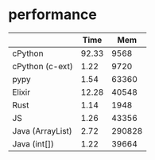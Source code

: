 
performance
========

|                  | Time  | Mem    |
|------------------|-------|--------|
| cPython          | 92.33 | 9568   |
| cPython (c-ext)  | 1.22  | 9720   |
| pypy             | 1.54  | 63360  |
| Elixir           | 12.28 | 40548  |
| Rust             | 1.14  | 1948   |
| JS               | 1.26  | 43356  |
| Java (ArrayList) | 2.72  | 290828 |
| Java (int[])     | 1.22  | 39664  |
